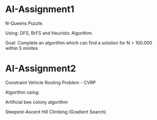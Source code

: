 # AI-Assignment1
N-Queens Puzzle. 

Using: DFS, BrFS and Heuristic Algorithm.

Goal: Complete an algorithm which can find a solution for N = 100.000 within 5 minites

# AI-Assignment2
Constraint Vehicle Routing Problem - CVRP
    
Algorithm using:
  
  Artificial bee colony algorithm 
  
  Steepest-Ascent Hill Climbing (Gradient Search)
